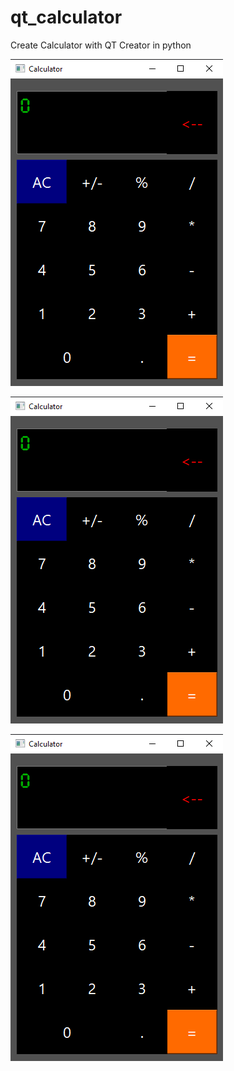 # qt_calculator
Create Calculator with QT Creator in python

![alt text](https://github.com/HosseinSadeghi-dev/qt_calculator/blob/main/assets/images/demo/1.png?raw=true)

![alt text](https://github.com/HosseinSadeghi-dev/qt_calculator/blob/main/assets/images/demo/1.png?raw=true)

![alt text](https://github.com/HosseinSadeghi-dev/qt_calculator/blob/main/assets/images/demo/1.png?raw=true)
